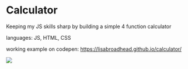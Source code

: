# Calculator
Keeping my JS skills sharp by building a simple 4 function calculator

languages: JS, HTML, CSS

working example on codepen: https://lisabroadhead.github.io/calculator/

![](https://github.com/lisabroadhead/calculator/blob/main/calculator.png)
